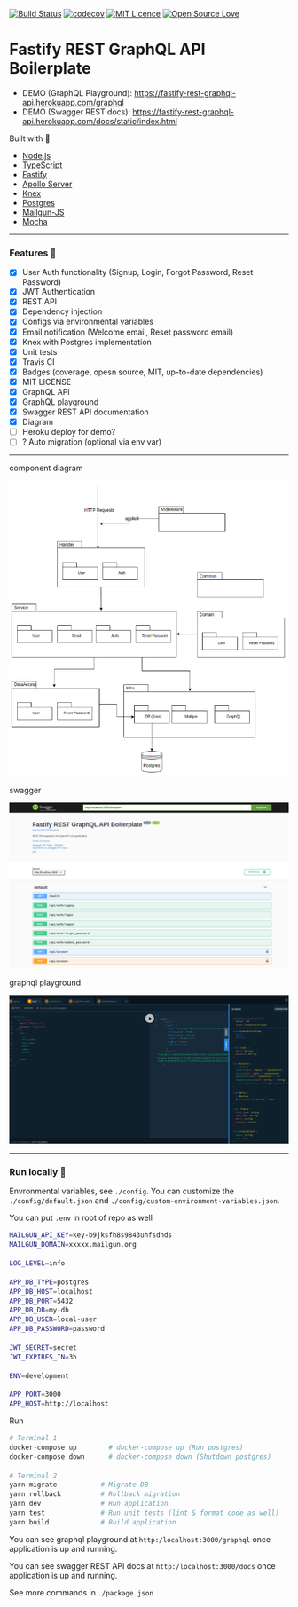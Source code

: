 [![Build Status](https://travis-ci.org/yhagio/fastify-rest-graphql-api.svg?branch=master)](https://travis-ci.org/yhagio/fastify-rest-graphql-api.svg?branch=master)
[![codecov](https://codecov.io/gh/yhagio/fastify-rest-graphql-api/branch/master/graph/badge.svg)](https://codecov.io/gh/yhagio/fastify-rest-graphql-api)
[![MIT Licence](https://badges.frapsoft.com/os/mit/mit.png?v=103)](https://opensource.org/licenses/mit-license.php)
[![Open Source Love](https://badges.frapsoft.com/os/v1/open-source.svg?v=103)](https://github.com/ellerbrock/open-source-badges/)

# Fastify REST GraphQL API Boilerplate

- DEMO (GraphQL Playground): https://fastify-rest-graphql-api.herokuapp.com/graphql
- DEMO (Swagger REST docs): https://fastify-rest-graphql-api.herokuapp.com/docs/static/index.html

Built with 💖

- [Node.js](https://nodejs.org/en/)
- [TypeScript](https://www.typescriptlang.org/)
- [Fastify](https://www.fastify.io/)
- [Apollo Server](https://github.com/apollographql/apollo-server)
- [Knex](https://knexjs.org/)
- [Postgres](https://www.postgresql.org/)
- [Mailgun-JS](https://github.com/mailgun/mailgun-js)
- [Mocha](https://mochajs.org/)

---

### Features 🎁

- [x] User Auth functionality (Signup, Login, Forgot Password, Reset Password)
- [x] JWT Authentication
- [x] REST API
- [x] Dependency injection
- [x] Configs via environmental variables
- [x] Email notification (Welcome email, Reset password email)
- [x] Knex with Postgres implementation
- [x] Unit tests
- [x] Travis CI
- [x] Badges (coverage, opesn source, MIT, up-to-date dependencies)
- [x] MIT LICENSE
- [x] GraphQL API
- [x] GraphQL playground
- [x] Swagger REST API documentation
- [x] Diagram
- [ ] Heroku deploy for demo?
- [ ] ? Auto migration (optional via env var)

---

component diagram

![diagram](./diagram-components.png)

swagger

![swagger](./swagger-local.png)

graphql playground

![swagger](./graphql-local.png)

---

### Run locally 🚙

Envronmental variables, see `./config`.
You can customize the `./config/default.json` and `./config/custom-environment-variables.json`.

You can put `.env` in root of repo as well
```sh
MAILGUN_API_KEY=key-b9jksfh8s9843uhfsdhds
MAILGUN_DOMAIN=xxxxx.mailgun.org

LOG_LEVEL=info

APP_DB_TYPE=postgres
APP_DB_HOST=localhost
APP_DB_PORT=5432
APP_DB_DB=my-db
APP_DB_USER=local-user
APP_DB_PASSWORD=password

JWT_SECRET=secret
JWT_EXPIRES_IN=3h

ENV=development

APP_PORT=3000
APP_HOST=http://localhost
```

Run
```sh
# Terminal 1
docker-compose up        # docker-compose up (Run postgres)
docker-compose down      # docker-compose down (Shutdown postgres)

# Terminal 2
yarn migrate           # Migrate DB
yarn rollback          # Rollback migration
yarn dev               # Run application
yarn test              # Run unit tests (lint & format code as well)
yarn build             # Build application
```

You can see graphql playground at `http:/localhost:3000/graphql` once application is up and running.

You can see swagger REST API docs at `http:/localhost:3000/docs` once application is up and running.

See more commands in `./package.json`
